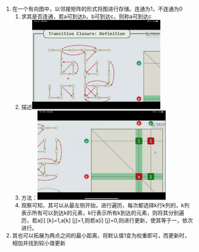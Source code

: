 1. 在一个有向图中，以邻接矩阵的形式将图进行存储。连通为1，不连通为0
   1. 求其是否连通，若a可到达b，b可到达c，则称a可到达c
   2. 描述<img src="res/04.一个图中每个点与其他点的连通情况/image-20220810145939907.png" alt="image-20220810145939907" style="zoom:33%;" />
   3. 方法：<img src="res/04.一个图中每个点与其他点的连通情况/image-20220810150004827.png" alt="image-20220810150004827" style="zoom:33%;" />
   4. 观察可知，其可以从最左侧开始，进行遍历，每次都选择k行k列的，k列表示所有可以到达k的元素，k行表示所有k到达的元素，则将其分别遍历，若a[i] [k]=1,a[k] [j]=1,则若a[i] [j]=0,则进行更新，使其等于一，依次进行。
2. 其也可以拓展为两点之间的最小距离，将默认值1变为权重即可，而更新时，相加并找到较小值更新


